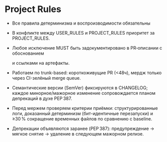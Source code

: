 # Project Rules

- Все правила детерминизма и воспроизводимости обязательны
- В конфликте между USER_RULES и PROJECT_RULES приоритет за PROJECT_RULES.
- Любое исключение MUST быть задокументировано в PR‑описании с обоснованием

  и ссылками на артефакты.
- Работаем по trunk-based: короткоживущие PR (<48ч), мердж только через CI-зелёный merge queue.
- Семантические версии (SemVer) фиксируются в CHANGELOG; каждое минорное/мажорное изменение сопровождается планом депрекаций в духе PEP 387.
- Перед мержем проверяем критерии приёмки: структурированные логи, доказанный детерминизм (бит-идентичные перезапуски) и ≥30 % сокращение временных файлов по сравнению с baseline.
- Депрекации объявляются заранее (PEP 387): предупреждение → мягкое снятие → удаление в следующем мажорном релизе.

